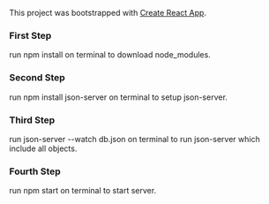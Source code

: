 This project was bootstrapped with [Create React App](https://github.com/facebook/create-react-app).

### First Step
run npm install on terminal to download node_modules.

### Second Step

run npm install json-server on terminal to setup json-server.

### Third Step

run json-server --watch db.json on terminal to run json-server which include all objects.

### Fourth Step

run npm start on terminal to start server.


